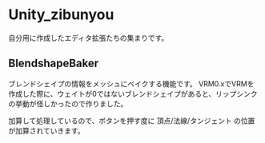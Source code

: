 # Unity_zibunyou
自分用に作成したエディタ拡張たちの集まりです。

## BlendshapeBaker
ブレンドシェイプの情報をメッシュにベイクする機能です。
VRM0.xでVRMを作成した際に、ウェイトが0ではないブレンドシェイプがあると、リップシンクの挙動が怪しかったので作りました。

加算して処理しているので、ボタンを押す度に 頂点/法線/タンジェント の位置が加算されていきます。